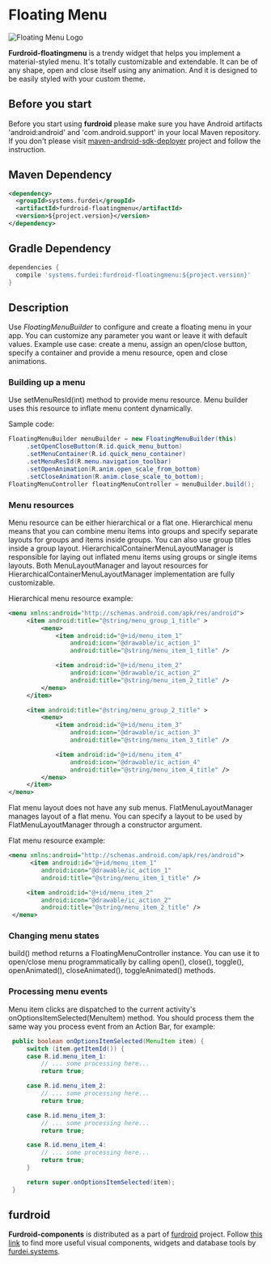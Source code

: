 # Floating Menu

![Floating Menu Logo](http://www.furdei.systems/img/portfolio/furdroid-menu.jpg "Floating Menu Logo")

**Furdroid-floatingmenu** is a trendy widget that helps you implement a
material-styled menu. It's totally customizable and extendable. It can be of any shape,
open and close itself using any animation. And it is designed to be easily styled with your custom theme.

## Before you start

Before you start using **furdroid** please make sure you have Android artifacts 'android:android' and
'com.android.support' in your local Maven repository. If you don't please visit
[maven-android-sdk-deployer](https://github.com/simpligility/maven-android-sdk-deployer)
project and follow the instruction.

## Maven Dependency

```xml
<dependency>
  <groupId>systems.furdei</groupId>
  <artifactId>furdroid-floatingmenu</artifactId>
  <version>${project.version}</version>
</dependency>
```

## Gradle Dependency

```groovy
dependencies {
  compile 'systems.furdei:furdroid-floatingmenu:${project.version}'
}

```

## Description

Use *FloatingMenuBuilder* to configure and create a floating menu in your app.
You can customize any parameter you want or leave it with default values. Example use case: create a menu,
assign an open/close button, specify a container and provide a menu resource, open and close
animations.

### Building up a menu

Use setMenuResId(int) method to provide menu resource. Menu builder uses this resource
to inflate menu content dynamically.

Sample code:
```java
FloatingMenuBuilder menuBuilder = new FloatingMenuBuilder(this)
     .setOpenCloseButton(R.id.quick_menu_button)
     .setMenuContainer(R.id.quick_menu_container)
     .setMenuResId(R.menu.navigation_toolbar)
     .setOpenAnimation(R.anim.open_scale_from_bottom)
     .setCloseAnimation(R.anim.close_scale_to_bottom);
FloatingMenuController floatingMenuController = menuBuilder.build();
```

### Menu resources

Menu resource can be either hierarchical or a flat one. Hierarchical menu means that you can
combine menu items into groups and specify separate layouts for groups and items inside groups.
You can also use group titles inside a group layout. HierarchicalContainerMenuLayoutManager
is responsible for laying out inflated menu items using groups or single items layouts.
Both MenuLayoutManager and layout resources for HierarchicalContainerMenuLayoutManager
implementation are fully customizable.

Hierarchical menu resource example:

```xml
<menu xmlns:android="http://schemas.android.com/apk/res/android">
     <item android:title="@string/menu_group_1_title" >
         <menu>
             <item android:id="@+id/menu_item_1"
                 android:icon="@drawable/ic_action_1"
                 android:title="@string/menu_item_1_title" />

             <item android:id="@+id/menu_item_2"
                 android:icon="@drawable/ic_action_2"
                 android:title="@string/menu_item_2_title" />
         </menu>
     </item>

     <item android:title="@string/menu_group_2_title" >
         <menu>
             <item android:id="@+id/menu_item_3"
                 android:icon="@drawable/ic_action_3"
                 android:title="@string/menu_item_3_title" />

             <item android:id="@+id/menu_item_4"
                 android:icon="@drawable/ic_action_4"
                 android:title="@string/menu_item_4_title" />
         </menu>
     </item>
</menu>
```

Flat menu layout does not have any sub menus. FlatMenuLayoutManager
manages layout of a flat menu. You can specify a layout to be used by
FlatMenuLayoutManager through a constructor argument.

Flat menu resource example:

```xml
<menu xmlns:android="http://schemas.android.com/apk/res/android">
      <item android:id="@+id/menu_item_1"
         android:icon="@drawable/ic_action_1"
         android:title="@string/menu_item_1_title" />

     <item android:id="@+id/menu_item_2"
         android:icon="@drawable/ic_action_2"
         android:title="@string/menu_item_2_title" />
 </menu>
```

### Changing menu states

build() method returns a FloatingMenuController instance. You can use it to open/close
menu programmatically by calling open(), close(), toggle(), openAnimated(), closeAnimated(),
toggleAnimated() methods.

### Processing menu events

Menu item clicks are dispatched to the current activity's onOptionsItemSelected(MenuItem)
method. You should process them the same way you process event from an Action Bar, for example:

```java
 public boolean onOptionsItemSelected(MenuItem item) {
     switch (item.getItemId()) {
     case R.id.menu_item_1:
         // ... some processing here...
         return true;

     case R.id.menu_item_2:
         // ... some processing here...
         return true;

     case R.id.menu_item_3:
         // ... some processing here...
         return true;

     case R.id.menu_item_4:
         // ... some processing here...
         return true;
     }

     return super.onOptionsItemSelected(item);
 }
```

## furdroid

**Furdroid-components** is distributed as a part of [furdroid](https://github.com/furdei/furdroid) project.
Follow [this link](https://github.com/furdei/furdroid) to find more useful visual components, widgets and database
tools by [furdei.systems](http://www.furdei.systems).
